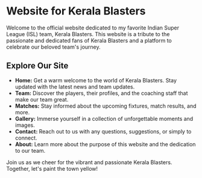 # Website for Kerala Blasters

Welcome to the official website dedicated to my favorite Indian Super League (ISL) team, Kerala Blasters. This website is a tribute to the passionate and dedicated fans of Kerala Blasters and a platform to celebrate our beloved team's journey.

## Explore Our Site

- **Home:** Get a warm welcome to the world of Kerala Blasters. Stay updated with the latest news and team updates.
- **Team:** Discover the players, their profiles, and the coaching staff that make our team great.
- **Matches:** Stay informed about the upcoming fixtures, match results, and more.
- **Gallery:** Immerse yourself in a collection of unforgettable moments and images.
- **Contact:** Reach out to us with any questions, suggestions, or simply to connect.
- **About:** Learn more about the purpose of this website and the dedication to our team.

Join us as we cheer for the vibrant and passionate Kerala Blasters. Together, let's paint the town yellow!
